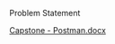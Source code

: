 Problem Statement

[Capstone - Postman.docx](https://github.com/user-attachments/files/18261976/Capstone.-.Postman.docx)
